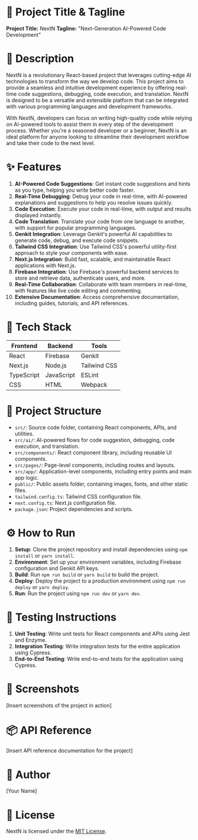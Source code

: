 🚀 Project Title & Tagline
==========================

**Project Title:** NextN
**Tagline:** "Next-Generation AI-Powered Code Development"

📖 Description
================

NextN is a revolutionary React-based project that leverages cutting-edge AI technologies to transform the way we develop code. This project aims to provide a seamless and intuitive development experience by offering real-time code suggestions, debugging, code execution, and translation. NextN is designed to be a versatile and extensible platform that can be integrated with various programming languages and development frameworks.

With NextN, developers can focus on writing high-quality code while relying on AI-powered tools to assist them in every step of the development process. Whether you're a seasoned developer or a beginner, NextN is an ideal platform for anyone looking to streamline their development workflow and take their code to the next level.

✨ Features
=============

1. **AI-Powered Code Suggestions**: Get instant code suggestions and hints as you type, helping you write better code faster.
2. **Real-Time Debugging**: Debug your code in real-time, with AI-powered explanations and suggestions to help you resolve issues quickly.
3. **Code Execution**: Execute your code in real-time, with output and results displayed instantly.
4. **Code Translation**: Translate your code from one language to another, with support for popular programming languages.
5. **Genkit Integration**: Leverage Genkit's powerful AI capabilities to generate code, debug, and execute code snippets.
6. **Tailwind CSS Integration**: Use Tailwind CSS's powerful utility-first approach to style your components with ease.
7. **Next.js Integration**: Build fast, scalable, and maintainable React applications with Next.js.
8. **Firebase Integration**: Use Firebase's powerful backend services to store and retrieve data, authenticate users, and more.
9. **Real-Time Collaboration**: Collaborate with team members in real-time, with features like live code editing and commenting.
10. **Extensive Documentation**: Access comprehensive documentation, including guides, tutorials, and API references.

🧰 Tech Stack
================

| **Frontend** | **Backend** | **Tools** |
| --- | --- | --- |
| React | Firebase | Genkit |
| Next.js | Node.js | Tailwind CSS |
| TypeScript | JavaScript | ESLint |
| CSS | HTML | Webpack |

📁 Project Structure
=====================

* `src/`: Source code folder, containing React components, APIs, and utilities.
* `src/ai/`: AI-powered flows for code suggestion, debugging, code execution, and translation.
* `src/components/`: React component library, including reusable UI components.
* `src/pages/`: Page-level components, including routes and layouts.
* `src/app/`: Application-level components, including entry points and main app logic.
* `public/`: Public assets folder, containing images, fonts, and other static files.
* `tailwind.config.ts`: Tailwind CSS configuration file.
* `next.config.ts`: Next.js configuration file.
* `package.json`: Project dependencies and scripts.

⚙️ How to Run
================

1. **Setup**: Clone the project repository and install dependencies using `npm install` or `yarn install`.
2. **Environment**: Set up your environment variables, including Firebase configuration and Genkit API keys.
3. **Build**: Run `npm run build` or `yarn build` to build the project.
4. **Deploy**: Deploy the project to a production environment using `npm run deploy` or `yarn deploy`.
5. **Run**: Run the project using `npm run dev` or `yarn dev`.

🧪 Testing Instructions
=====================

1. **Unit Testing**: Write unit tests for React components and APIs using Jest and Enzyme.
2. **Integration Testing**: Write integration tests for the entire application using Cypress.
3. **End-to-End Testing**: Write end-to-end tests for the application using Cypress.

📸 Screenshots
================

[Insert screenshots of the project in action]

📦 API Reference
================

[Insert API reference documentation for the project]

👤 Author
================

[Your Name]

📝 License
================

NextN is licensed under the [MIT License](https://opensource.org/licenses/MIT).
